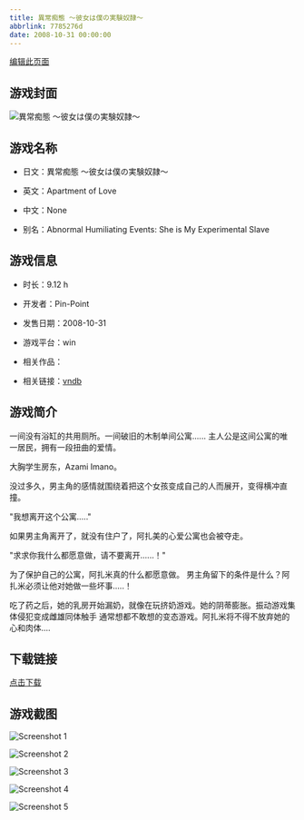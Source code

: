 ```yaml
---
title: 異常痴態 ～彼女は僕の実験奴隷～
abbrlink: 7785276d
date: 2008-10-31 00:00:00
---
```

[编辑此页面](https://github.com/ACG-3/ADV3-source/blob/main/source/_posts/%E7%95%B0%E5%B8%B8%E7%97%B4%E6%85%8B%20%EF%BD%9E%E5%BD%BC%E5%A5%B3%E3%81%AF%E5%83%95%E3%81%AE%E5%AE%9F%E9%A8%93%E5%A5%B4%E9%9A%B7%EF%BD%9E.md)

## 游戏封面

![異常痴態 ～彼女は僕の実験奴隷～](https://pan.timero.xyz/d/onedrive/img_lib_001/%E7%95%B0%E5%B8%B8%E7%97%B4%E6%85%8B%20%EF%BD%9E%E5%BD%BC%E5%A5%B3%E3%81%AF%E5%83%95%E3%81%AE%E5%AE%9F%E9%A8%93%E5%A5%B4%E9%9A%B7%EF%BD%9E_cover.avif)


## 游戏名称

- 日文：異常痴態 ～彼女は僕の実験奴隷～
- 英文：Apartment of Love
- 中文：None

- 别名：Abnormal Humiliating Events: She is My Experimental Slave


## 游戏信息

- 时长：9.12 h
- 开发者：Pin-Point
- 发售日期：2008-10-31
- 游戏平台：win
- 相关作品：

- 相关链接：[vndb](https://vndb.org/v3081)


## 游戏简介

一间没有浴缸的共用厕所。一间破旧的木制单间公寓......
主人公是这间公寓的唯一居民，拥有一段扭曲的爱情。

大胸学生房东，Azami Imano。


没过多久，男主角的感情就围绕着把这个女孩变成自己的人而展开，变得横冲直撞。

"我想离开这个公寓....."

如果男主角离开了，就没有住户了，阿扎美的心爱公寓也会被夺走。

"求求你我什么都愿意做，请不要离开......！"

为了保护自己的公寓，阿扎米真的什么都愿意做。
男主角留下的条件是什么？阿扎米必须让他对她做一些坏事.....！

吃了药之后，她的乳房开始漏奶，就像在玩挤奶游戏。她的阴蒂膨胀。振动游戏集体侵犯变成雌雄同体触手
通常想都不敢想的变态游戏。阿扎米将不得不放弃她的心和肉体....




## 下载链接

[点击下载](https://pan.timero.xyz/onedrive/adv_lib_001/%E7%95%B0%E5%B8%B8%E7%97%B4%E6%85%8B%20%EF%BD%9E%E5%BD%BC%E5%A5%B3%E3%81%AF%E5%83%95%E3%81%AE%E5%AE%9F%E9%A8%93%E5%A5%B4%E9%9A%B7%EF%BD%9E)


## 游戏截图


![Screenshot 1](https://pan.timero.xyz/d/onedrive/img_lib_001/%E7%95%B0%E5%B8%B8%E7%97%B4%E6%85%8B%20%EF%BD%9E%E5%BD%BC%E5%A5%B3%E3%81%AF%E5%83%95%E3%81%AE%E5%AE%9F%E9%A8%93%E5%A5%B4%E9%9A%B7%EF%BD%9E_Screenshot_1.avif)

![Screenshot 2](https://pan.timero.xyz/d/onedrive/img_lib_001/%E7%95%B0%E5%B8%B8%E7%97%B4%E6%85%8B%20%EF%BD%9E%E5%BD%BC%E5%A5%B3%E3%81%AF%E5%83%95%E3%81%AE%E5%AE%9F%E9%A8%93%E5%A5%B4%E9%9A%B7%EF%BD%9E_Screenshot_2.avif)

![Screenshot 3](https://pan.timero.xyz/d/onedrive/img_lib_001/%E7%95%B0%E5%B8%B8%E7%97%B4%E6%85%8B%20%EF%BD%9E%E5%BD%BC%E5%A5%B3%E3%81%AF%E5%83%95%E3%81%AE%E5%AE%9F%E9%A8%93%E5%A5%B4%E9%9A%B7%EF%BD%9E_Screenshot_3.avif)

![Screenshot 4](https://pan.timero.xyz/d/onedrive/img_lib_001/%E7%95%B0%E5%B8%B8%E7%97%B4%E6%85%8B%20%EF%BD%9E%E5%BD%BC%E5%A5%B3%E3%81%AF%E5%83%95%E3%81%AE%E5%AE%9F%E9%A8%93%E5%A5%B4%E9%9A%B7%EF%BD%9E_Screenshot_4.avif)

![Screenshot 5](https://pan.timero.xyz/d/onedrive/img_lib_001/%E7%95%B0%E5%B8%B8%E7%97%B4%E6%85%8B%20%EF%BD%9E%E5%BD%BC%E5%A5%B3%E3%81%AF%E5%83%95%E3%81%AE%E5%AE%9F%E9%A8%93%E5%A5%B4%E9%9A%B7%EF%BD%9E_Screenshot_5.avif)

